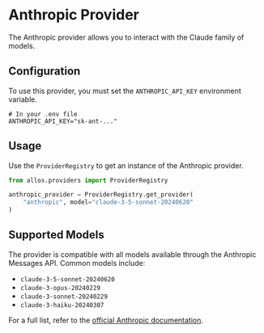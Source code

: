 # Anthropic Provider

The Anthropic provider allows you to interact with the Claude family of models.

## Configuration

To use this provider, you must set the `ANTHROPIC_API_KEY` environment variable.

```env
# In your .env file
ANTHROPIC_API_KEY="sk-ant-..."
```

## Usage

Use the `ProviderRegistry` to get an instance of the Anthropic provider.

```python
from allos.providers import ProviderRegistry

anthropic_provider = ProviderRegistry.get_provider(
    "anthropic", model="claude-3-5-sonnet-20240620"
)
```

## Supported Models

The provider is compatible with all models available through the Anthropic Messages API. Common models include:

- `claude-3-5-sonnet-20240620`
- `claude-3-opus-20240229`
- `claude-3-sonnet-20240229`
- `claude-3-haiku-20240307`

For a full list, refer to the [official Anthropic documentation](https://docs.anthropic.com/claude/reference/models).
